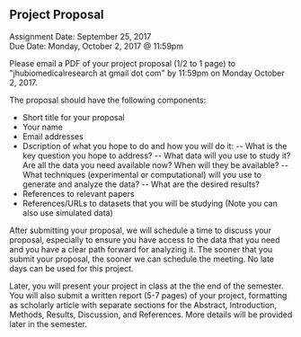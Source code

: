 ## Project Proposal
Assignment Date: September 25, 2017 <br>
Due Date: Monday, October 2, 2017 @ 11:59pm <br>

Please email a PDF of your project proposal (1/2 to 1 page) to  "jhubiomedicalresearch at gmail dot com" by 11:59pm on Monday October 2, 2017.

The proposal should have the following components:
- Short title for your proposal
- Your name
- Email addresses
- Dscription of what you hope to do and how you will do it:
-- What is the key question you hope to address?
-- What data will you use to study it? Are all the data you need available now? When will they be available?
-- What techniques (experimental or computational) will you use to generate and analyze the data?
-- What are the desired results?
- References to relevant papers
- References/URLs to datasets that you will be studying (Note you can also use simulated data)

After submitting your proposal, we will schedule a time to discuss your proposal, especially to ensure you have access to the data that you need and you have a clear path forward for analyzing it. The sooner that you submit your proposal, the sooner we can schedule the meeting. No late days can be used for this project.

Later, you will present your project in class at the the end of the semester. You will also submit a written report (5-7 pages) of your project, formatting as scholarly article with separate sections for the Abstract, Introduction, Methods, Results, Discussion, and References. More details will be provided later in the semester.


